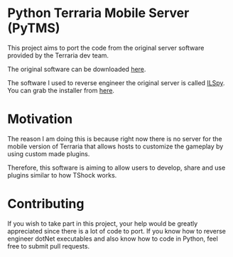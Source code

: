 # Python Terraria Mobile Server (PyTMS)
This project aims to port the code from the original server software provided by
the Terraria dev team.

The original software can be downloaded [here](https://terraria.org/server/MobileTerrariaServer.zip).

The software I used to reverse engineer the original server is called [ILSpy](https://github.com/icsharpcode/ILSpy).
You can grab the installer from [here](https://github.com/icsharpcode/ILSpy/releases).

# Motivation
The reason I am doing this is because right now there is no server for the mobile version of Terraria
that allows hosts to customize the gameplay by using custom made plugins.

Therefore, this software is aiming to allow users to develop, share and use plugins similar to how TShock works.

# Contributing
If you wish to take part in this project, your help would be greatly appreciated since there is a lot
of code to port. If you know how to reverse engineer dotNet executables and also know how to code in Python,
feel free to submit pull requests.